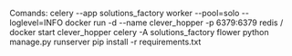 Comands:
celery --app solutions_factory worker --pool=solo --loglevel=INFO
docker run -d --name clever_hopper -p 6379:6379 redis / docker start clever_hopper
celery -A solutions_factory flower
python manage.py runserver
pip install -r requirements.txt
